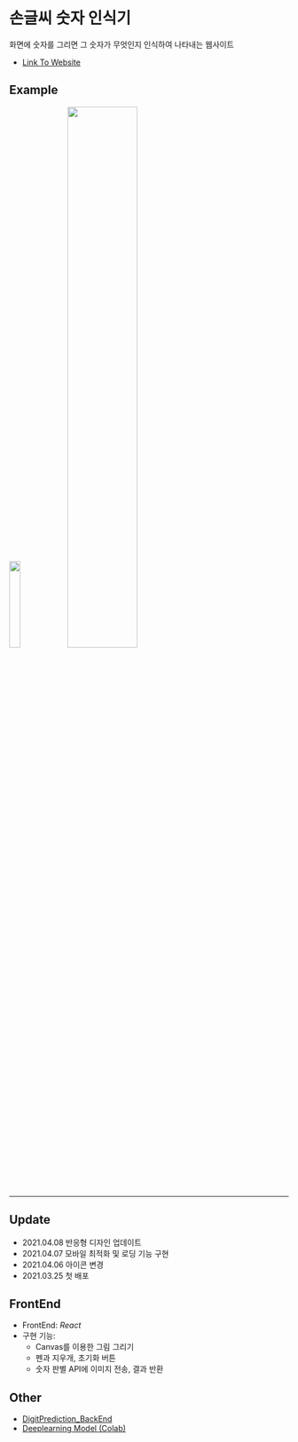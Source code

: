 # 손글씨 숫자 인식기
화면에 숫자를 그리면 그 숫자가 무엇인지 인식하여 나타내는 웹사이트

- [Link To Website](https://digit-prediction-seuha516.netlify.app)

## Example
<img src="https://user-images.githubusercontent.com/79067549/113823516-b537a980-97b9-11eb-8953-781943a00802.png" width="20%" height="20%">
<img src="https://user-images.githubusercontent.com/79067549/113823710-f0d27380-97b9-11eb-996d-0e180ba92c87.png" width="50%" height="50%">

---

## Update
- 2021.04.08 반응형 디자인 업데이트
- 2021.04.07 모바일 최적화 및 로딩 기능 구현
- 2021.04.06 아이콘 변경
- 2021.03.25 첫 배포

## FrontEnd
- FrontEnd: _React_
- 구현 기능:
  - Canvas를 이용한 그림 그리기
  - 펜과 지우개, 초기화 버튼
  - 숫자 판별 API에 이미지 전송, 결과 반환

## Other
- [DigitPrediction_BackEnd](https://github.com/seuha516/digit-prediction-flask-backend)
- [Deeplearning Model (Colab)](https://colab.research.google.com/github/seuha516/DigitPrediction_server/blob/main/DigitPrediction.ipynb)
